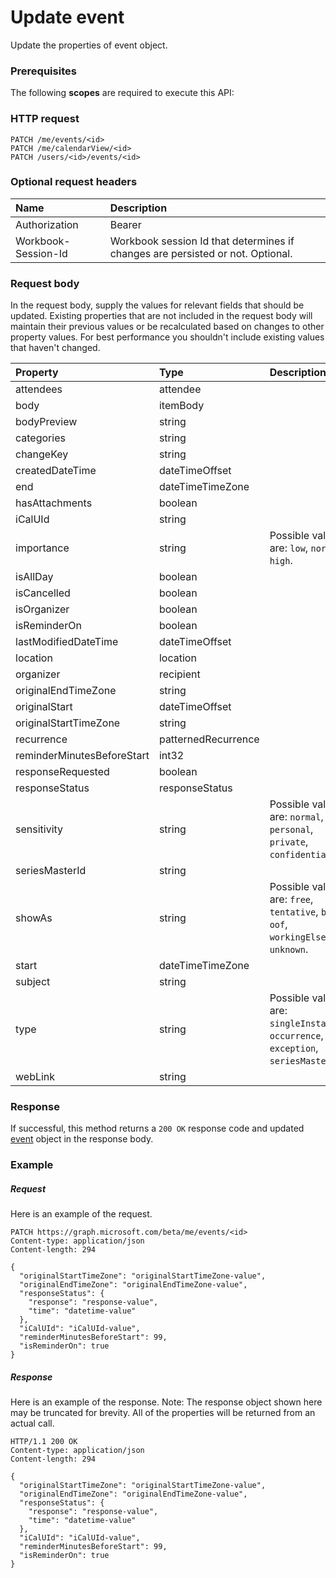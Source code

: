 # Update event

Update the properties of event object.
### Prerequisites
The following **scopes** are required to execute this API: 
### HTTP request
<!-- { "blockType": "ignored" } -->
```http
PATCH /me/events/<id>
PATCH /me/calendarView/<id>
PATCH /users/<id>/events/<id>
```
### Optional request headers
| Name       | Description|
|:-----------|:-----------|
| Authorization  | Bearer <code>|
| Workbook-Session-Id  | Workbook session Id that determines if changes are persisted or not. Optional.|

### Request body
In the request body, supply the values for relevant fields that should be updated. Existing properties that are not included in the request body will maintain their previous values or be recalculated based on changes to other property values. For best performance you shouldn't include existing values that haven't changed.

| Property	   | Type	|Description|
|:---------------|:--------|:----------|
|attendees|attendee||
|body|itemBody||
|bodyPreview|string||
|categories|string||
|changeKey|string||
|createdDateTime|dateTimeOffset||
|end|dateTimeTimeZone||
|hasAttachments|boolean||
|iCalUId|string||
|importance|string| Possible values are: `low`, `normal`, `high`.|
|isAllDay|boolean||
|isCancelled|boolean||
|isOrganizer|boolean||
|isReminderOn|boolean||
|lastModifiedDateTime|dateTimeOffset||
|location|location||
|organizer|recipient||
|originalEndTimeZone|string||
|originalStart|dateTimeOffset||
|originalStartTimeZone|string||
|recurrence|patternedRecurrence||
|reminderMinutesBeforeStart|int32||
|responseRequested|boolean||
|responseStatus|responseStatus||
|sensitivity|string| Possible values are: `normal`, `personal`, `private`, `confidential`.|
|seriesMasterId|string||
|showAs|string| Possible values are: `free`, `tentative`, `busy`, `oof`, `workingElsewhere`, `unknown`.|
|start|dateTimeTimeZone||
|subject|string||
|type|string| Possible values are: `singleInstance`, `occurrence`, `exception`, `seriesMaster`.|
|webLink|string||

### Response
If successful, this method returns a `200 OK` response code and updated [event](../resources/event.md) object in the response body.
### Example
##### Request
Here is an example of the request.
<!-- {
  "blockType": "request",
  "name": "update_event"
}-->
```http
PATCH https://graph.microsoft.com/beta/me/events/<id>
Content-type: application/json
Content-length: 294

{
  "originalStartTimeZone": "originalStartTimeZone-value",
  "originalEndTimeZone": "originalEndTimeZone-value",
  "responseStatus": {
    "response": "response-value",
    "time": "datetime-value"
  },
  "iCalUId": "iCalUId-value",
  "reminderMinutesBeforeStart": 99,
  "isReminderOn": true
}
```
##### Response
Here is an example of the response. Note: The response object shown here may be truncated for brevity. All of the properties will be returned from an actual call.
<!-- {
  "blockType": "response",
  "truncated": true,
  "@odata.type": "microsoft.graph.event"
} -->
```http
HTTP/1.1 200 OK
Content-type: application/json
Content-length: 294

{
  "originalStartTimeZone": "originalStartTimeZone-value",
  "originalEndTimeZone": "originalEndTimeZone-value",
  "responseStatus": {
    "response": "response-value",
    "time": "datetime-value"
  },
  "iCalUId": "iCalUId-value",
  "reminderMinutesBeforeStart": 99,
  "isReminderOn": true
}
```

<!-- uuid: 8fcb5dbc-d5aa-4681-8e31-b001d5168d79
2015-10-25 14:57:30 UTC -->
<!-- {
  "type": "#page.annotation",
  "description": "Update event",
  "keywords": "",
  "section": "documentation",
  "tocPath": ""
}-->